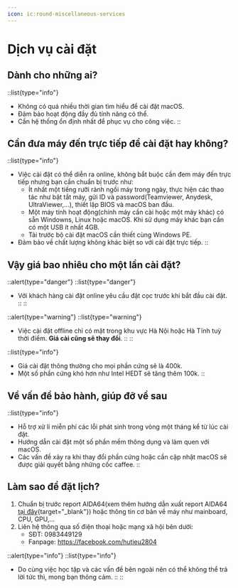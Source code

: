 ```yaml
---
icon: ic:round-miscellaneous-services
---
```


# Dịch vụ cài đặt

## Dành cho những ai?

::list{type="info"}
- Không có quá nhiều thời gian tìm hiểu để cài đặt macOS.
- Đảm bảo hoạt động đầy đủ tính năng có thể.
- Cần hệ thống ổn định nhất để phục vụ cho công việc.
::

## Cần đưa máy đến trực tiếp để cài đặt hay không?

::list{type="info"}
- Việc cài đặt có thể diễn ra online, không bắt buộc cần đem máy đến trực tiếp nhưng bạn cần chuẩn bị trước như:
    - Ít nhất một tiếng rưỡi rảnh ngồi máy trong ngày, thực hiện các thao tác như bật tắt máy, gửi ID và password(Teamviewer, Anydesk, UltraViewer,...), thiết lập BIOS và macOS ban đầu.
    - Một máy tính hoạt động(chính máy cần cài hoặc một máy khác) có sẵn Windowns, Linux hoặc macOS. Khi sử dụng máy khác bạn cần có một USB ít nhất 4GB.
    - Tải trước bộ cài đặt macOS cần thiết cùng Windows PE.
- Đảm bảo về chất lượng không khác biệt so với cài đặt trực tiếp.
::

## Vậy giá bao nhiêu cho một lần cài đặt?

::alert{type="danger"}
::list{type="danger"}
- Với khách hàng cài đặt online yêu cầu đặt cọc trước khi bắt đầu cài đặt.
::
::

::alert{type="warning"}
::list{type="warning"}
- Việc cài đặt offline chỉ có mặt trong khu vực Hà Nội hoặc Hà Tĩnh tuỳ thời điểm. **Giá cài cũng sẽ thay đổi**.
::
::

::list{type="info"}
- Giá cài đặt thông thường cho mọi phần cứng sẽ là 400k.
- Một số phần cứng khó hơn như Intel HEDT sẽ tăng thêm 100k.
::

## Về vấn đề bảo hành, giúp đỡ về sau

::list{type="info"}
- Hỗ trợ xử lí miễn phí các lỗi phát sinh trong vòng một tháng kể từ lúc cài đặt.
- Hướng dẫn cài đặt một số phần mềm thông dụng và làm quen với macOS.
- Các vấn đề xảy ra khi thay đổi phần cứng hoặc cần cập nhật macOS sẽ được giải quyết bằng những cốc caffee.
::

## Làm sao để đặt lịch?

1. Chuẩn bị trước report AIDA64(xem thêm hướng dẫn xuất report AIDA64 [tại đây](/hardware/check-hardware-information#xuất-report){target="_blank"}) hoặc thông tin cơ bản về máy như mainboard, CPU, GPU,...
2. Liên hệ thông qua số điện thoại hoặc mạng xã hội bên dưới:
    - SĐT: 0983449129
    - Fanpage: https://facebook.com/hutieu2804

::alert{type="info"}
::list{type="info"}
- Do cùng việc học tập và các vấn đề bên ngoài nên có thể không thể trả lời tức thì, mong bạn thông cảm.
::
::